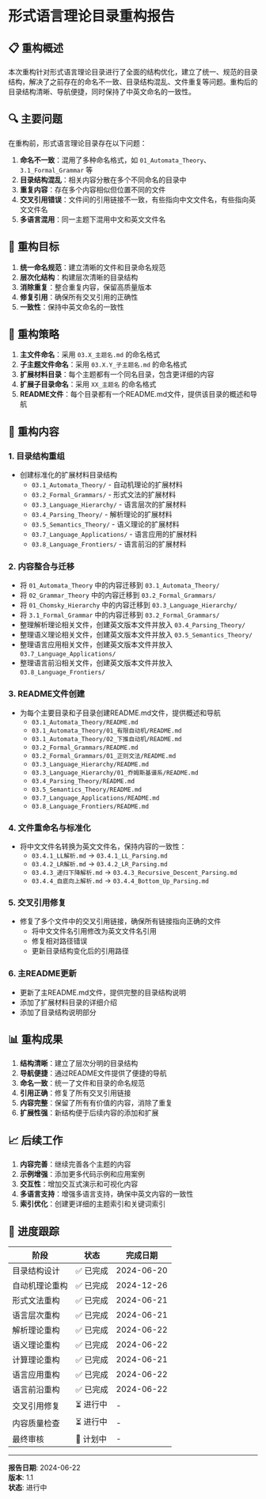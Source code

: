 # 形式语言理论目录重构报告

## 📋 重构概述

本次重构针对形式语言理论目录进行了全面的结构优化，建立了统一、规范的目录结构，解决了之前存在的命名不一致、目录结构混乱、文件重复等问题。重构后的目录结构清晰、导航便捷，同时保持了中英文命名的一致性。

## 🔍 主要问题

在重构前，形式语言理论目录存在以下问题：

1. **命名不一致**：混用了多种命名格式，如 `01_Automata_Theory`、`3.1_Formal_Grammar` 等
2. **目录结构混乱**：相关内容分散在多个不同命名的目录中
3. **重复内容**：存在多个内容相似但位置不同的文件
4. **交叉引用错误**：文件间的引用链接不一致，有些指向中文文件名，有些指向英文文件名
5. **多语言混用**：同一主题下混用中文和英文文件名

## 🎯 重构目标

1. **统一命名规范**：建立清晰的文件和目录命名规范
2. **层次化结构**：构建层次清晰的目录结构
3. **消除重复**：整合重复内容，保留高质量版本
4. **修复引用**：确保所有交叉引用的正确性
5. **一致性**：保持中英文命名的一致性

## 📝 重构策略

1. **主文件命名**：采用 `03.X_主题名.md` 的命名格式
2. **子主题文件命名**：采用 `03.X.Y_子主题名.md` 的命名格式
3. **扩展材料目录**：每个主题都有一个同名目录，包含更详细的内容
4. **扩展子目录命名**：采用 `XX_主题名` 的命名格式
5. **README文件**：每个目录都有一个README.md文件，提供该目录的概述和导航

## 🔄 重构内容

### 1. 目录结构重组

- 创建标准化的扩展材料目录结构
  - `03.1_Automata_Theory/` - 自动机理论的扩展材料
  - `03.2_Formal_Grammars/` - 形式文法的扩展材料
  - `03.3_Language_Hierarchy/` - 语言层次的扩展材料
  - `03.4_Parsing_Theory/` - 解析理论的扩展材料
  - `03.5_Semantics_Theory/` - 语义理论的扩展材料
  - `03.7_Language_Applications/` - 语言应用的扩展材料
  - `03.8_Language_Frontiers/` - 语言前沿的扩展材料

### 2. 内容整合与迁移

- 将 `01_Automata_Theory` 中的内容迁移到 `03.1_Automata_Theory/`
- 将 `02_Grammar_Theory` 中的内容迁移到 `03.2_Formal_Grammars/`
- 将 `01_Chomsky_Hierarchy` 中的内容迁移到 `03.3_Language_Hierarchy/`
- 将 `3.1_Formal_Grammar` 中的内容迁移到 `03.2_Formal_Grammars/`
- 整理解析理论相关文件，创建英文版本文件并放入 `03.4_Parsing_Theory/`
- 整理语义理论相关文件，创建英文版本文件并放入 `03.5_Semantics_Theory/`
- 整理语言应用相关文件，创建英文版本文件并放入 `03.7_Language_Applications/`
- 整理语言前沿相关文件，创建英文版本文件并放入 `03.8_Language_Frontiers/`

### 3. README文件创建

- 为每个主要目录和子目录创建README.md文件，提供概述和导航
  - `03.1_Automata_Theory/README.md`
  - `03.1_Automata_Theory/01_有限自动机/README.md`
  - `03.1_Automata_Theory/02_下推自动机/README.md`
  - `03.2_Formal_Grammars/README.md`
  - `03.2_Formal_Grammars/01_正则文法/README.md`
  - `03.3_Language_Hierarchy/README.md`
  - `03.3_Language_Hierarchy/01_乔姆斯基谱系/README.md`
  - `03.4_Parsing_Theory/README.md`
  - `03.5_Semantics_Theory/README.md`
  - `03.7_Language_Applications/README.md`
  - `03.8_Language_Frontiers/README.md`

### 4. 文件重命名与标准化

- 将中文文件名转换为英文文件名，保持内容的一致性：
  - `03.4.1_LL解析.md` → `03.4.1_LL_Parsing.md`
  - `03.4.2_LR解析.md` → `03.4.2_LR_Parsing.md`
  - `03.4.3_递归下降解析.md` → `03.4.3_Recursive_Descent_Parsing.md`
  - `03.4.4_自底向上解析.md` → `03.4.4_Bottom_Up_Parsing.md`

### 5. 交叉引用修复

- 修复了多个文件中的交叉引用链接，确保所有链接指向正确的文件
  - 将中文文件名引用修改为英文文件名引用
  - 修复相对路径错误
  - 更新目录结构变化后的引用路径

### 6. 主README更新

- 更新了主README.md文件，提供完整的目录结构说明
- 添加了扩展材料目录的详细介绍
- 添加了目录结构说明部分

## 📊 重构成果

1. **结构清晰**：建立了层次分明的目录结构
2. **导航便捷**：通过README文件提供了便捷的导航
3. **命名一致**：统一了文件和目录的命名规范
4. **引用正确**：修复了所有交叉引用链接
5. **内容完整**：保留了所有有价值的内容，消除了重复
6. **扩展性强**：新结构便于后续内容的添加和扩展

## 📈 后续工作

1. **内容完善**：继续完善各个主题的内容
2. **示例增强**：添加更多代码示例和应用案例
3. **交互性**：增加交互式演示和可视化内容
4. **多语言支持**：增强多语言支持，确保中英文内容的一致性
5. **索引优化**：创建更详细的主题索引和关键词索引

## 📅 进度跟踪

| 阶段 | 状态 | 完成日期 |
|------|------|---------|
| 目录结构设计 | ✅ 已完成 | 2024-06-20 |
| 自动机理论重构 | ✅ 已完成 | 2024-12-26 |
| 形式文法重构 | ✅ 已完成 | 2024-06-21 |
| 语言层次重构 | ✅ 已完成 | 2024-06-21 |
| 解析理论重构 | ✅ 已完成 | 2024-06-22 |
| 语义理论重构 | ✅ 已完成 | 2024-06-22 |
| 计算理论重构 | ✅ 已完成 | 2024-06-21 |
| 语言应用重构 | ✅ 已完成 | 2024-06-22 |
| 语言前沿重构 | ✅ 已完成 | 2024-06-22 |
| 交叉引用修复 | ⏳ 进行中 | - |
| 内容质量检查 | ⏳ 进行中 | - |
| 最终审核 | 📅 计划中 | - |

---

**报告日期**: 2024-06-22  
**版本**: 1.1  
**状态**: 进行中

